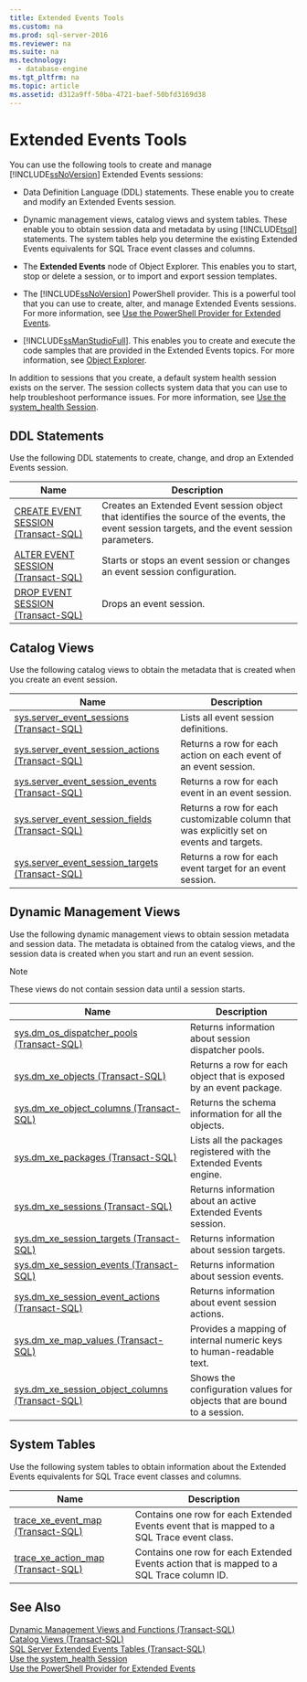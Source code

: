 ```yaml
---
title: Extended Events Tools
ms.custom: na
ms.prod: sql-server-2016
ms.reviewer: na
ms.suite: na
ms.technology: 
  - database-engine
ms.tgt_pltfrm: na
ms.topic: article
ms.assetid: d312a9ff-50ba-4721-baef-50bfd3169d38
---
```

# Extended Events Tools
  You can use the following tools to create and manage [!INCLUDE[ssNoVersion](../../Topics/TopicNameContainA/includes/ssNoVersion_md.md)] Extended Events sessions:  
  
-   Data Definition Language (DDL) statements. These enable you to create and modify an Extended Events session.  
  
-   Dynamic management views, catalog views and system tables. These enable you to obtain session data and metadata by using [!INCLUDE[tsql](../../Topics/TopicNameContainA/includes/tsql_md.md)] statements. The system tables help you determine the existing Extended Events equivalents for SQL Trace event classes and columns.  
  
-   The **Extended Events** node of Object Explorer. This enables you to start, stop or delete a session, or to import and export session templates.  
  
-   The [!INCLUDE[ssNoVersion](../../Topics/TopicNameContainA/includes/ssNoVersion_md.md)] PowerShell provider. This is a powerful tool that you can use to create, alter, and manage Extended Events sessions. For more information, see [Use the PowerShell Provider for Extended Events](../../Topics/TopicNameNotContainA/Use-the-PowerShell-Provider-for-Extended-Events.md).  
  
-   [!INCLUDE[ssManStudioFull](../../Topics/TopicNameContainA/includes/ssManStudioFull_md.md)]. This enables you to create and execute the code samples that are provided in the Extended Events topics. For more information, see [Object Explorer](../Topic/Object%20Explorer.md).  
  
 In addition to sessions that you create, a default system health session exists on the server. The session collects system data that you can use to help troubleshoot performance issues. For more information, see [Use the system_health Session](../../Topics/TopicNameNotContainA/Use-the-system_health-Session.md).  
  
## DDL Statements  
 Use the following DDL statements to create, change, and drop an Extended Events session.  
  
|Name|Description|  
|----------|-----------------|  
|[CREATE EVENT SESSION &#40;Transact-SQL&#41;](../Topic/CREATE%20EVENT%20SESSION%20\(Transact-SQL\).md)|Creates an Extended Event session object that identifies the source of the events, the event session targets, and the event session parameters.|  
|[ALTER EVENT SESSION &#40;Transact-SQL&#41;](../Topic/ALTER%20EVENT%20SESSION%20\(Transact-SQL\).md)|Starts or stops an event session or changes an event session configuration.|  
|[DROP EVENT SESSION &#40;Transact-SQL&#41;](../Topic/DROP%20EVENT%20SESSION%20\(Transact-SQL\).md)|Drops an event session.|  
  
## Catalog Views  
 Use the following catalog views to obtain the metadata that is created when you create an event session.  
  
|Name|Description|  
|----------|-----------------|  
|[sys.server_event_sessions &#40;Transact-SQL&#41;](../Topic/sys.server_event_sessions%20\(Transact-SQL\).md)|Lists all event session definitions.|  
|[sys.server_event_session_actions &#40;Transact-SQL&#41;](../Topic/sys.server_event_session_actions%20\(Transact-SQL\).md)|Returns a row for each action on each event of an event session.|  
|[sys.server_event_session_events &#40;Transact-SQL&#41;](../Topic/sys.server_event_session_events%20\(Transact-SQL\).md)|Returns a row for each event in an event session.|  
|[sys.server_event_session_fields &#40;Transact-SQL&#41;](../Topic/sys.server_event_session_fields%20\(Transact-SQL\).md)|Returns a row for each customizable column that was explicitly set on events and targets.|  
|[sys.server_event_session_targets &#40;Transact-SQL&#41;](../Topic/sys.server_event_session_targets%20\(Transact-SQL\).md)|Returns a row for each event target for an event session.|  
  
## Dynamic Management Views  
 Use the following dynamic management views to obtain session metadata and session data. The metadata is obtained from the catalog views, and the session data is created when you start and run an event session.  
  
> [!NOTE]  
>  These views do not contain session data until a session starts.  
  
|Name|Description|  
|----------|-----------------|  
|[sys.dm_os_dispatcher_pools &#40;Transact-SQL&#41;](../Topic/sys.dm_os_dispatcher_pools%20\(Transact-SQL\).md)|Returns information about session dispatcher pools.|  
|[sys.dm_xe_objects &#40;Transact-SQL&#41;](../Topic/sys.dm_xe_objects%20\(Transact-SQL\).md)|Returns a row for each object that is exposed by an event package.|  
|[sys.dm_xe_object_columns &#40;Transact-SQL&#41;](../Topic/sys.dm_xe_object_columns%20\(Transact-SQL\).md)|Returns the schema information for all the objects.|  
|[sys.dm_xe_packages &#40;Transact-SQL&#41;](../Topic/sys.dm_xe_packages%20\(Transact-SQL\).md)|Lists all the packages registered with the Extended Events engine.|  
|[sys.dm_xe_sessions &#40;Transact-SQL&#41;](../Topic/sys.dm_xe_sessions%20\(Transact-SQL\).md)|Returns information about an active Extended Events session.|  
|[sys.dm_xe_session_targets &#40;Transact-SQL&#41;](../Topic/sys.dm_xe_session_targets%20\(Transact-SQL\).md)|Returns information about session targets.|  
|[sys.dm_xe_session_events &#40;Transact-SQL&#41;](../Topic/sys.dm_xe_session_events%20\(Transact-SQL\).md)|Returns information about session events.|  
|[sys.dm_xe_session_event_actions &#40;Transact-SQL&#41;](../Topic/sys.dm_xe_session_event_actions%20\(Transact-SQL\).md)|Returns information about event session actions.|  
|[sys.dm_xe_map_values &#40;Transact-SQL&#41;](../Topic/sys.dm_xe_map_values%20\(Transact-SQL\).md)|Provides a mapping of internal numeric keys to human-readable text.|  
|[sys.dm_xe_session_object_columns &#40;Transact-SQL&#41;](../Topic/sys.dm_xe_session_object_columns%20\(Transact-SQL\).md)|Shows the configuration values for objects that are bound to a session.|  
  
## System Tables  
 Use the following system tables to obtain information about the Extended Events equivalents for SQL Trace event classes and columns.  
  
|Name|Description|  
|----------|-----------------|  
|[trace_xe_event_map &#40;Transact-SQL&#41;](../Topic/trace_xe_event_map%20\(Transact-SQL\).md)|Contains one row for each Extended Events event that is mapped to a SQL Trace event class.|  
|[trace_xe_action_map &#40;Transact-SQL&#41;](../Topic/trace_xe_action_map%20\(Transact-SQL\).md)|Contains one row for each Extended Events action that is mapped to a SQL Trace column ID.|  
  
## See Also  
 [Dynamic Management Views and Functions &#40;Transact-SQL&#41;](../Topic/Dynamic%20Management%20Views%20and%20Functions%20\(Transact-SQL\).md)   
 [Catalog Views &#40;Transact-SQL&#41;](../Topic/Catalog%20Views%20\(Transact-SQL\).md)   
 [SQL Server Extended Events Tables &#40;Transact-SQL&#41;](../Topic/SQL%20Server%20Extended%20Events%20Tables%20\(Transact-SQL\).md)   
 [Use the system_health Session](../../Topics/TopicNameNotContainA/Use-the-system_health-Session.md)   
 [Use the PowerShell Provider for Extended Events](../../Topics/TopicNameNotContainA/Use-the-PowerShell-Provider-for-Extended-Events.md)  
  
  